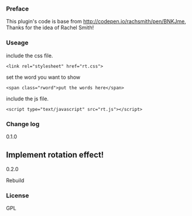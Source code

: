 ### Preface
This plugin's code is base from http://codepen.io/rachsmith/pen/BNKJme, Thanks for the idea of Rachel Smith!

### Useage
include the css file.
```
<link rel="stylesheet" href="rt.css">
```
set the word you want to show
```
<span class="rword">put the words here</span>
```
include the js file.
```
<script type="text/javascript" src="rt.js"></script>
```

### Change log
0.1.0

Implement rotation effect!
-----
0.2.0

Rebuild

### License
GPL